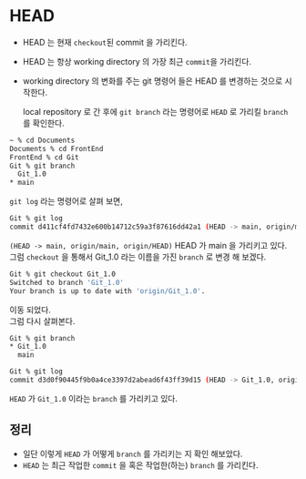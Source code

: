 # HEAD
- HEAD 는 현재 `checkout`된 commit 을 가리킨다.
- HEAD 는 항상 working directory 의 가장 최근 `commit`을 가리킨다.
- working directory 의 변화를 주는 git 명령어 들은 HEAD 를 변경하는 것으로 시작한다.
  
  local repository 로 간 후에 `git branch` 라는 명령어로 `HEAD` 로 가리킬 `branch` 를 확인한다.  
```sh
~ % cd Documents
Documents % cd FrontEnd
FrontEnd % cd Git
Git % git branch
  Git_1.0
* main
```
`git log` 라는 명령어로 살펴 보면, 
```sh
Git % git log
commit d411cf4fd7432e600b14712c59a3f87616dd42a1 (HEAD -> main, origin/main, origin/HEAD)
```
`(HEAD -> main, origin/main, origin/HEAD)` HEAD 가 main 을 가리키고 있다.  
그럼 `checkout` 을 통해서 Git_1.0 라는 이름을 가진 `branch` 로 변경 해 보겠다.
```sh
Git % git checkout Git_1.0
Switched to branch 'Git_1.0'
Your branch is up to date with 'origin/Git_1.0'.
```
이동 되었다.  
그럼 다시 살펴본다.
```sh
Git % git branch
* Git_1.0
  main
```
```sh
Git % git log   
commit d3d0f90445f9b0a4ce3397d2abead6f43ff39d15 (HEAD -> Git_1.0, origin/Git_1.0)
```
`HEAD` 가 `Git_1.0` 이라는 `branch` 를 가리키고 있다.  

## 정리
- 일단 이렇게 `HEAD` 가 어떻게 `branch` 를 가리키는 지 확인 해보았다.
- `HEAD` 는 최근 작업한 `commit` 을 혹은 작업한(하는) `branch` 를 가리킨다.
